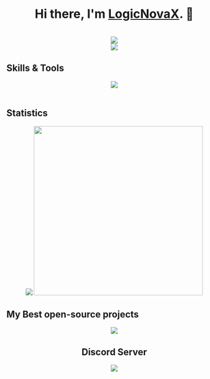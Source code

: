 <h1 align="center">Hi there, I'm <strong><a href="https://github.com/LogicNovaX">LogicNovaX</a></strong>. 👋</h1>
<p align="center">
  <br>
  <img src="https://lanyard.cnrad.dev/api/1116113298518196304">
  <br>
  <img src="https://komarev.com/ghpvc/?username=logicnovax&label=Profile%20views:&color=brightgreen">
</p>

## Skills & Tools

<p align="center">
    <img src="https://skillicons.dev/icons?i=js,ts,c,cpp,py,bash,html,css,cassandra,mongodb,prisma,mysql,vscode,nodejs,git,github,stackoverflow,arduino&theme=dark">
    <br>
    <br>
</p>

## Statistics

<div align="center" dir="auto">
  <img src="https://github-readme-stats.vercel.app/api/top-langs/?username=logicnovax&layout=compact&title_color=fff&icon_color=79ff97&text_color=9f9f9f&bg_color=151515&border_radius=10">
  <img width="395" src="https://github-readme-stats.vercel.app/api?username=logicnovax&layout=compact&show_icons=true&title_color=fff&icon_color=79ff97&text_color=9f9f9f&bg_color=151515&border_radius=10">
</div>

## My Best open-source projects

<div align="center" dir="auto">
  <a href="https://github.com/LogicNovaX/DJS-v14-Template">
    <img src="https://github-readme-stats.vercel.app/api/pin/?username=logicnovax&repo=DiscordJS-V14-Bot-Template&title_color=fff&icon_color=79ff97&text_color=9f9f9f&bg_color=151515&border_radius=10">
  </a>

## Discord Server
<div>
  <a href="https://discord.gg/E6VFACWu5V">
     <img src="https://discord.com/api/guilds/918611797194465280/widget.png?style=banner3">
  </a>
</div>
